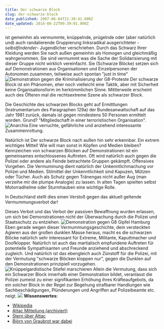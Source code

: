 ```yaml
---
title: Der schwarze Block
slug: der-schwarze-block
date_published: 2007-06-04T21:39:41.000Z
date_updated: 2018-08-22T09:39:01.000Z
---
```


ist gemeinhin als vermummte, knüppelnde, prügelnde oder (aber natürlich und) auch randalierende Gruppierung linksradikal ausgerichteter -*selbstfindender*- Jugendlicher verschriehen. Durch das Schwarz Ihrer Kleidung werden Sie nach außen gemeinhin als Homogen und gleichmäßig wahrgenommen. Sie sind vermummt was die Sache der Solidarisierung mit dieser Gruppe nicht wirklich vereinfacht. Sie (Schwarze Blöcke) setzen sich auf Demonstrationen aus Organisationen und Einzelpersonen der Autonomen zusammen, teilweise auch spontan "just in time"
![Demonstration gegen die Kriminalisierung der G8-Proteste](//farm1.static.flickr.com/228/506535314_5c367acdb4.jpg?v=0)
Der schwarze Block ist ein Phänomen, eher noch vielleicht eine Taktik, aber mit Sicherheit keine Organisationsform im herkömmlichen Sinne. Mittlerweile erscheint auch des Öfteren mal die rechtsextreme Szene als schwarzer Block.

Die Geschichte des schwarzen Blocks geht auf Ermittlungen (Instrumentarium des Paragraphen 129a) der Bundesanwaltschaft auf das Jahr 1981 zurück, damals ist gegen mindestens 50 Personen ermittelt worden. Grund? "Mitgliedschaft in einer terroristischen Organisation".
![Anarchia](//farm1.static.flickr.com/201/494905955_e7a2a77133.jpg?v=0)
Eine verruchte, gefährliche und anziehend interessante Zusammenrottung.

Natürlich ist Der schwarze Block nach außen hin sehr erkennbar. Ein extrem wichtiges Mittel! Wie will man sonst in Köpfen und Medien bleiben? Kennzeichen von schwarzen Blöcken auf Demonstrationen ist ein gemeinsames entschlossenes Auftreten. Oft wird natürlich auch gegen die Polizei oder andere als Feinde betrachtete Gruppen gekämpft. Offensives Vorgehen. Die Vermummung dient natürlich der Unkenntlichmachung vor Polizei und Medien. Stilmittel der Unkenntlichkeit sind Kapuzen, Mützen oder Tücher. Auch als Schutz gegen Tränengas nicht außer Aug (man verzeihe mir die plumpe Analogie) zu lassen. In alten Tagen spielten selbst Motorradhelme oder Sturmhauben eine wichtige Rolle.

In Deutschland stellt dies einen Verstoß gegen das aktuell geltende Vermummungsverbot dar!

Dieses Verbot und das Verbot der passiven Bewaffnung wurden erlassen, um sich bei Demonstrationen nicht der Überwachung durch die Polizei und Staatsschutz zu entziehen.
![Demonstration gegen G8 Gipfel Hamburg](//farm1.static.flickr.com/225/521706003_6b08ad1822.jpg?v=0)
Eben gerade wegen dieser Vermummungsgeschichte, dem versteckten Agieren aus der großen dunklen Masse heraus, macht es die schwarzen Blöcke natürlich sehr interessant für Extreme, Militante, Kaputtmacher und Doofklopper. Natürlich ist auch das martialisch empfundene Auftreten  für potentielle Sympathisanten und Freunde anziehend und abschreckend zugleich. Und natürlich ist das ebengleich auch Zünstoff für die Polizei, mit der Vermutung "schwarze Blöcken kloppen nur", gegen die Dunklen auf den Demonstrationen prinzipiell vorzugehen.
![Knüppelgardistische Stiefel marschieren](//farm1.static.flickr.com/229/519680468_615820cbb2.jpg?v=0)
Allein die Vermutung, dass sich ein Schwarzer Block innerhalb einer Demonstration bildet, veranlasst die Polizei zumeist zu einer signifikanten Erhöhung ihres Kräfteaufgebots, da ein solcher Block in der Regel zur Begehung strafbarer Handlungen wie Sachbeschädigungen, Plünderungen und Angriffen auf Polizeibeamte etc. neigt.
![](//farm1.static.flickr.com/196/519790300_ee3efada9e.jpg?v=0)
**Wissenswertes:**

- [Wikipedia](http://de.wikipedia.org)
- [Attac Mitteilung (archiviert)](http://web.archive.org/web/20071202064340/http://www.attac.de/aktuell/presse/presse_ausgabe.php?id=728)
- [Stern über Attac](http://stern.de/politik/deutschland/:G8-Proteste-Attac-Hooligans/590410.html)
- [Björn von Graubrot war dabei](http://graubrot.blogspot.com/2007/06/wenn-irgendwelche-dreckigen.html)
